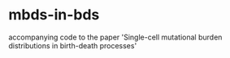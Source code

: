 # mbds-in-bds
accompanying code to the paper 'Single-cell mutational burden distributions in birth-death processes'
